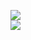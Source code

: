 [![](https://img.shields.io/badge/Made%20With-Github%20Spray-lightgrey.svg?style=for-the-badge&logo=github)](https://github.com/Annihil/github-spray#29809)  
[![](https://i.imgur.com/2DrTn0Z.gif)](https://github.com/Annihil/github-spray)